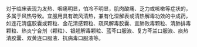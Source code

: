 对于临床表现为发热、咽痛明显，怕冷不明显，肌肉酸痛、乏力或咳嗽等症状的，多属于风热导致。宜服用具有疏风清热，兼有化湿解表或清热解毒功效的中成药，如连花清瘟胶囊或颗粒、金花清感颗粒、疏风解毒胶囊、宣肺败毒颗粒、清肺排毒颗粒、热炎宁合剂（颗粒）、银翘解毒颗粒、蓝芩口服液、复方芩兰口服液、痰热清胶囊、双黄连口服液、抗病毒口服液等。